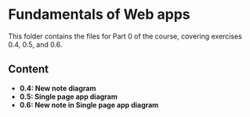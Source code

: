 # Fundamentals of Web apps

This folder contains the files for Part 0 of the course, covering exercises 0.4, 0.5, and 0.6.

## Content
- **0.4: New note diagram**
- **0.5: Single page app diagram**
- **0.6: New note in Single page app diagram**
